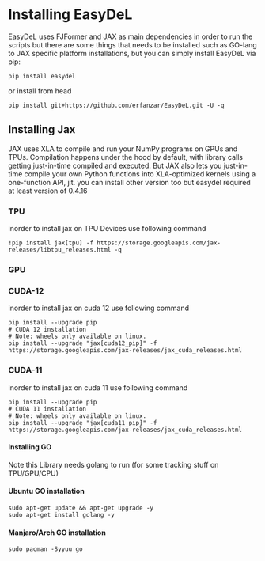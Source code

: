# Installing EasyDeL

EasyDeL uses FJFormer and JAX as main dependencies in order to run the scripts but there are some things that needs to
be installed such as GO-lang to JAX specific platform installations, but you can simply install EasyDeL via pip:

```shell
pip install easydel
```

or install from head

```shell
pip install git+https://github.com/erfanzar/EasyDeL.git -U -q
```

## Installing Jax

JAX uses XLA to compile and run your NumPy programs on GPUs and TPUs. Compilation happens under the hood by default,
with library calls getting just-in-time compiled and executed. But JAX also lets you just-in-time compile your own
Python functions into XLA-optimized kernels using a one-function API, jit.
you can install other version too but easydel required at least version of 0.4.16

### TPU

inorder to install jax on TPU Devices use following command

```shell
!pip install jax[tpu] -f https://storage.googleapis.com/jax-releases/libtpu_releases.html -q
```

### GPU

### CUDA-12

inorder to install jax on cuda 12 use following command

```shell
pip install --upgrade pip
# CUDA 12 installation
# Note: wheels only available on linux.
pip install --upgrade "jax[cuda12_pip]" -f https://storage.googleapis.com/jax-releases/jax_cuda_releases.html
```

### CUDA-11

inorder to install jax on cuda 11 use following command

```shell
pip install --upgrade pip
# CUDA 11 installation
# Note: wheels only available on linux.
pip install --upgrade "jax[cuda11_pip]" -f https://storage.googleapis.com/jax-releases/jax_cuda_releases.html
```

#### Installing GO

Note this Library needs golang to run (for some tracking stuff on TPU/GPU/CPU)

#### Ubuntu GO installation

```shell
sudo apt-get update && apt-get upgrade -y
sudo apt-get install golang -y 
```

#### Manjaro/Arch GO installation

```shell
sudo pacman -Syyuu go
```